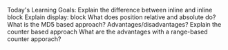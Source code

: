 Today's Learning Goals:
 Explain the difference between inline and inline block
 Explain display: block
 What does position relative and absolute do?
 What is the MD5 based approach? Advantages/disadvantages?
 Explain the counter based approach
 What are the advantages with a range-based counter apporach?
